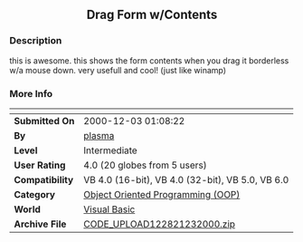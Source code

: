 ﻿<div align="center">

## Drag Form w/Contents


</div>

### Description

this is awesome. this shows the form contents when you drag it borderless w/a mouse down. very usefull and cool! (just like winamp)
 
### More Info
 


<span>             |<span>
---                |---
**Submitted On**   |2000-12-03 01:08:22
**By**             |[plasma](https://github.com/Planet-Source-Code/PSCIndex/blob/master/ByAuthor/plasma.md)
**Level**          |Intermediate
**User Rating**    |4.0 (20 globes from 5 users)
**Compatibility**  |VB 4\.0 \(16\-bit\), VB 4\.0 \(32\-bit\), VB 5\.0, VB 6\.0
**Category**       |[Object Oriented Programming \(OOP\)](https://github.com/Planet-Source-Code/PSCIndex/blob/master/ByCategory/object-oriented-programming-oop__1-47.md)
**World**          |[Visual Basic](https://github.com/Planet-Source-Code/PSCIndex/blob/master/ByWorld/visual-basic.md)
**Archive File**   |[CODE\_UPLOAD122821232000\.zip](https://github.com/Planet-Source-Code/plasma-drag-form-w-contents__1-13280/archive/master.zip)








